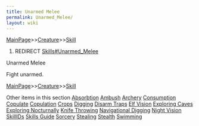 ```yaml
---
title: Unarmed Melee
permalink: Unarmed_Melee/
layout: wiki
---
```


[MainPage](/keeperrl_wiki/ "wikilink")>>[Creature](/keeperrl_wiki/Creature_Guide "wikilink")>>[Skill](/keeperrl_wiki/Skill "wikilink")

1.  REDIRECT [Skills\#Unarmed\_Melee](/keeperrl_wiki/Unarmed_Melee "wikilink")

Unarmed Melee

Fight unarmed.

[MainPage](/keeperrl_wiki/ "wikilink")>>[Creature](/keeperrl_wiki/Creature_Guide "wikilink")>>[Skill](/keeperrl_wiki/Skill "wikilink")

Other items in this section
    [Absorbtion](/keeperrl_wiki/Absorbtion "wikilink")
    [Ambush](/keeperrl_wiki/Ambush "wikilink")
    [Archery](/keeperrl_wiki/Archery "wikilink")
    [Consumption](/keeperrl_wiki/Consumption "wikilink")
    [Copulate](/keeperrl_wiki/Copulate "wikilink")
    [Copulation](/keeperrl_wiki/Copulation "wikilink")
    [Crops](/keeperrl_wiki/Crops "wikilink")
    [Digging](/keeperrl_wiki/Digging "wikilink")
    [Disarm Traps](/keeperrl_wiki/Disarm_Traps "wikilink")
    [Elf Vision](/keeperrl_wiki/Elf_Vision "wikilink")
    [Exploring Caves](/keeperrl_wiki/Exploring_Caves "wikilink")
    [Exploring Nocturnally](/keeperrl_wiki/Exploring_Nocturnally "wikilink")
    [Knife Throwing](/keeperrl_wiki/Knife_Throwing "wikilink")
    [Navigational Digging](/keeperrl_wiki/Navigational_Digging "wikilink")
    [Night Vision](/keeperrl_wiki/Night_Vision "wikilink")
    [SkillIDs](/keeperrl_wiki/SkillIDs "wikilink")
    [Skills Guide](/keeperrl_wiki/Skills_Guide "wikilink")
    [Sorcery](/keeperrl_wiki/Sorcery "wikilink")
    [Stealing](/keeperrl_wiki/Stealing "wikilink")
    [Stealth](/keeperrl_wiki/Stealth "wikilink")
    [Swimming](/keeperrl_wiki/Swimming "wikilink")
